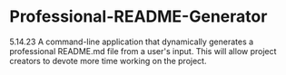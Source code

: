 # Professional-README-Generator
5.14.23 A command-line application that dynamically generates a professional README.md file from a user's input. This will allow project creators to devote more time working on the project.
